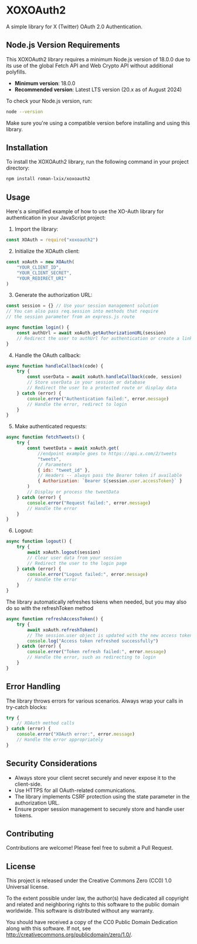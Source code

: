 # XOXOAuth2

A simple library for X (Twitter) OAuth 2.0 Authentication.

## Node.js Version Requirements

This XOXOAuth2 library requires a minimum Node.js version of 18.0.0 due to its use of the global Fetch API and Web Crypto API without additional polyfills.

- **Minimum version**: 18.0.0
- **Recommended version**: Latest LTS version (20.x as of August 2024)

To check your Node.js version, run:

```bash
node --version
```

Make sure you're using a compatible version before installing and using this library.

## Installation

To install the XOXOAuth2 library, run the following command in your project directory:

```bash
npm install roman-lxix/xoxoauth2
```

## Usage

Here's a simplified example of how to use the XO-Auth library for authentication in your JavaScript project:

1. Import the library:

```javascript
const XOAuth = require("xoxoauth2")
```

2. Initialize the XOAuth client:

```javascript
const xoAuth = new XOAuth(
	"YOUR_CLIENT_ID",
	"YOUR_CLIENT_SECRET",
	"YOUR_REDIRECT_URI"
)
```

3. Generate the authorization URL:

```javascript
const session = {} // Use your session management solution
// You can also pass req.session into methods that require
// the session parameter from an express.js route

async function login() {
	const authUrl = await xoAuth.getAuthorizationURL(session)
	// Redirect the user to authUrl for authentication or create a link ot it
}
```

4. Handle the OAuth callback:

```javascript
async function handleCallback(code) {
	try {
		const userData = await xoAuth.handleCallback(code, session)
		// Store userData in your session or database
		// Redirect the user to a protected route or display data
	} catch (error) {
		console.error("Authentication failed:", error.message)
		// Handle the error, redirect to login
	}
}
```

5. Make authenticated requests:

```javascript
async function fetchTweets() {
	try {
		const tweetData = await xoAuth.get(
			//endpoint example goes to https://api.x.com/2/tweets
			"tweets",
			// Parameters
			{ ids: "tweet_id" },
			// Headers -- always pass the Bearer token if available
			{ Authorization: `Bearer ${session.user.accessToken}` }
		)
		// Display or process the tweetData
	} catch (error) {
		console.error("Request failed:", error.message)
		// Handle the error
	}
}
```

6. Logout:

```javascript
async function logout() {
	try {
		await xoAuth.logout(session)
		// Clear user data from your session
		// Redirect the user to the login page
	} catch (error) {
		console.error("Logout failed:", error.message)
		// Handle the error
	}
}
```

The library automatically refreshes tokens when needed, but you may also do so with the refreshToken method

```javascript
async function refreshAccessToken() {
	try {
		await xoAuth.refreshToken()
		// The session.user object is updated with the new access token
		console.log("Access token refreshed successfully")
	} catch (error) {
		console.error("Token refresh failed:", error.message)
		// Handle the error, such as redirecting to login
	}
}
```

## Error Handling

The library throws errors for various scenarios. Always wrap your calls in try-catch blocks:

```javascript
try {
	// XOAuth method calls
} catch (error) {
	console.error("XOAuth error:", error.message)
	// Handle the error appropriately
}
```

## Security Considerations

- Always store your client secret securely and never expose it to the client-side.
- Use HTTPS for all OAuth-related communications.
- The library implements CSRF protection using the state parameter in the authorization URL.
- Ensure proper session management to securely store and handle user tokens.

## Contributing

Contributions are welcome! Please feel free to submit a Pull Request.

## License

This project is released under the Creative Commons Zero (CC0) 1.0 Universal license.

To the extent possible under law, the author(s) have dedicated all copyright and related and neighboring rights to this software to the public domain worldwide. This software is distributed without any warranty.

You should have received a copy of the CC0 Public Domain Dedication along with this software. If not, see <http://creativecommons.org/publicdomain/zero/1.0/>.
